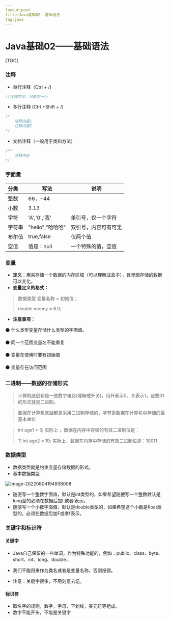 ```yaml
---
layout:post
title:Java基础02——基础语法
tag:java
---
```




# Java基础02——基础语法

[TOC]

### 注释

- 单行注释（Ctrl + /)

``` java
//注释内容，只能写一行
```

- 多行注释 (Ctrl +Shift + /)

```java
/*  
	注释内容1
	注释内容2
*/
```

- 文档注释（一般用于类和方法）

```java
/**
	注释内容
*/
```

### 字面量

| 分类   | 写法             | 说明                 |
| :----- | ---------------- | -------------------- |
| 整数   | 66，-44          |                      |
| 小数   | 3.13             |                      |
| 字符   | 'A','0','我'     | 单引号，仅一个字符   |
| 字符串 | "hello","哈哈哈" | 双引号，内容可有可无 |
| 布尔值 | true,false       | 仅两个值             |
| 空值   | 值是：null       | 一个特殊的值，空值   |

### 变量

- **定义**：用来存储一个数据的内存区域（可以理解成盒子），且里面存储的数据可以变化。
- **变量定义的格式：**

> 数据类型   变量名称  =  初始值；
>
> double money = 6.0;

- **注意事项：**

⚫ 什么类型变量存储什么类型的字面值。

⚫ 同一个范围变量名不能重复 

⚫ 变量在使用时要有初始值 

⚫ 变量存在访问范围

### 二进制——数据的存储形式

> 计算机底层都是一些数字电路(理解成开关)，用开表示0、关表示1，这些01的形式就是二进制。 

>  数据在计算机底层都是采用二进制存储的，字节是数据在计算机中存储的最基本单位

> int age1 = 3; 实际上 ，数据在内存中存储的有效二进制位是：
>
> 11 int age2 = 19; 实际上，数据在内存中存储的有效二进制位是：10011

### 数据类型

- 数据类型就是约束变量存储数据的形式。
- 基本数据类型

![image-20220804194938008](C:\use\E\桌面\annn\leopardpan.github.io-master\images\post\2.png)

- 随便写一个整数字面值，默认是int类型的，如果希望随便写一个整数默认是long型的必须在数据后加L或者l表示。 
-  随便写一个小数字面值，默认是double类型的，如果希望这个小数是float类型的，必须在数据后加F或者f表示。



### 关键字和标识符

#### 关键字

- Java自己保留的一些单词，作为特殊功能的，例如：public、class、byte、short、int、long、double…  

- 我们不能用来作为类名或者是变量名称，否则报错。 

-  注意：关键字很多，不用刻意去记。

  

#### 标识符

- 取名字的规则，数字，字母，下划线，美元符等组成。 
-  数字不能开头，不能是关键字
